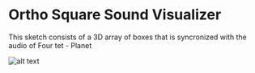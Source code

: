 # Ortho Square Sound Visualizer

This sketch consists of a 3D array of boxes that is syncronized with the audio of Four tet - Planet

![alt text](https://imgur.com/a/8vegfcb)

